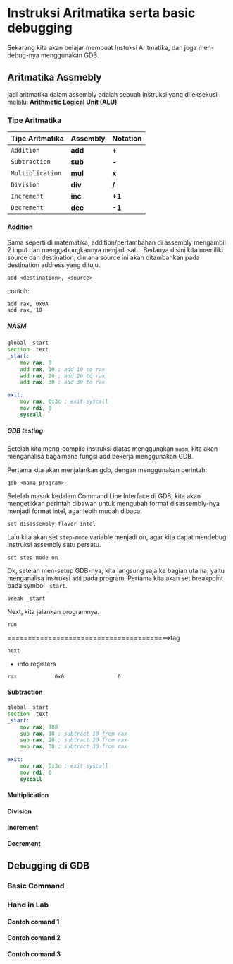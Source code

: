 # Instruksi Aritmatika serta basic debugging

Sekarang kita akan belajar membuat Instuksi Aritmatika, dan juga men-debug-nya menggunakan GDB.

## Aritmatika Assmebly
jadi aritmatika dalam assembly adalah sebuah instruksi yang di eksekusi melalui [**Arithmetic Logical Unit (ALU)**](https://en.wikipedia.org/wiki/Arithmetic_logic_unit). 

### Tipe Aritmatika
| Tipe Aritmatika | Assembly | Notation |
| --------------- | -------- |----------|
| `Addition`      | **add**  | **+**    |
| `Subtraction`   | **sub**  | **-**    |
| `Multiplication`| **mul**  | **x**    |
| `Division`      | **div**  | **/**    |
| `Increment`     | **inc**  | **+1**   |
| `Decrement`     | **dec**  | **-1**   |

#### Addition
Sama seperti di matematika, addition/pertambahan di assembly mengambil 2 input dan menggabungkannya menjadi satu. Bedanya disini kita memiliki source dan destination, dimana source ini akan ditambahkan pada destination address yang dituju.
```
add <destination>, <source>
```
contoh:
```
add rax, 0x0A
add rax, 10
```
##### NASM
```asm
global _start
section .text
_start:
    mov rax, 0
    add rax, 10 ; add 10 to rax
    add rax, 20 ; add 20 to rax
    add rax, 30 ; add 30 to rax

exit:
    mov rax, 0x3c ; exit syscall
    mov rdi, 0
    syscall
```
##### GDB testing
Setelah kita meng-compile instruksi diatas menggunakan `nasm`, kita akan menganalisa bagaimana fungsi add bekerja menggunakan GDB.

Pertama kita akan menjalankan gdb, dengan menggunakan perintah:
```
gdb <nama_program>
```
Setelah masuk kedalam Command Line Interface di GDB, kita akan mengetikkan perintah dibawah untuk mengubah format disassembly-nya menjadi format intel, agar lebih mudah dibaca.
```
set disassembly-flavor intel
```
Lalu kita akan set `step-mode` variable menjadi on, agar kita dapat mendebug instruksi assembly satu persatu.
```
set step-mode on
```
Ok, setelah men-setup GDB-nya, kita langsung saja ke bagian utama, yaitu menganalisa instruksi `add` pada program.
Pertama kita akan set breakpoint pada symbol `_start`.
```
break _start
```
Next, kita jalankan programnya.
```
run
```
========================================>tag
```
next
```
- info registers
```
rax            0x0                 0
```
#### Subtraction
```asm
global _start
section .text
_start:
    mov rax, 100
    sub rax, 10 ; subtract 10 from rax
    sub rax, 20 ; subtract 20 from rax
    sub rax, 30 ; subtract 30 from rax

exit:
    mov rax, 0x3c ; exit syscall
    mov rdi, 0
    syscall
```
#### Multiplication
#### Division
#### Increment
#### Decrement

## Debugging di GDB
### Basic Command
### Hand in Lab
#### Contoh comand 1
#### Contoh comand 2
#### Contoh comand 3
